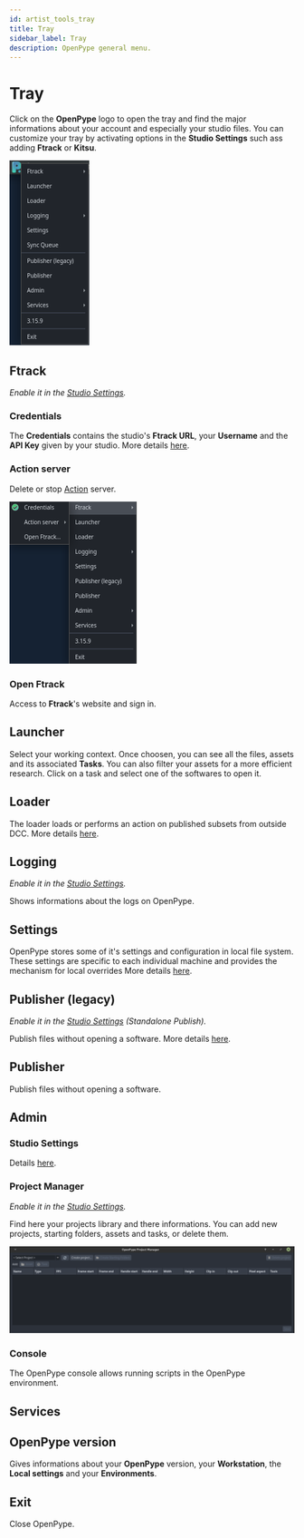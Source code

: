 ```yaml
---
id: artist_tools_tray
title: Tray
sidebar_label: Tray
description: OpenPype general menu.
---
```

# Tray

Click on the **OpenPype** logo to open the tray and find the major informations about your account and especially your studio files. You can customize your tray by activating options in the **Studio Settings** such ass adding **Ftrack** or **Kitsu**.

![OpenPype Tray](assets/tools/tools_openpype_tray.png)

## Ftrack
*Enable it in the [Studio Settings](admin_settings_system.md).*
### Credentials
The **Credentials** contains the studio's **Ftrack URL**, your **Username** and the **API Key** given by your studio. 
More details [here](artist_ftrack.md#login-to-ftrack-module-in-openpype-best-case-scenario.md).

### Action server
Delete or stop [Action](manager_ftrack_actions.md) server.

 ![OpenPype Tray Ftrack](assets/tools/tools_openpype_ftrack.png)

### Open Ftrack
Access to **Ftrack**'s website and sign in.

## Launcher
Select your working context. Once choosen, you can see all the files, assets and its associated **Tasks**. You can also filter your assets for a more efficient research. Click on a task and select one of the softwares to open it.

## Loader
The loader loads or performs an action on published subsets from outside DCC.
More details [here](artist_tools_loader.md).

## Logging
*Enable it in the [Studio Settings](admin_settings_system.md).*

Shows informations about the logs on OpenPype.

## Settings
OpenPype stores some of it's settings and configuration in local file system. These settings are specific to each individual machine and provides the mechanism for local overrides
More details [here](admin_settings_local.md).

## Publisher (legacy)
*Enable it in the [Studio Settings](admin_settings_system.md) (Standalone Publish).*

Publish files without opening a software. More details [here](pype2/admin_presets_plugins.md#extractreview).

## Publisher
Publish files without opening a software.

## Admin

### Studio Settings
Details [here](admin_settings_system.md).

### Project Manager
*Enable it in the [Studio Settings](admin_settings_system.md).*

Find here your projects library and there informations. You can add new projects, starting folders, assets and tasks, or delete them.

![Project Manager](assets/tools/tools_project_manager_beta.png)

### Console
The OpenPype console allows running scripts in the OpenPype environment.

## Services

## OpenPype version
Gives informations about your **OpenPype** version, your **Workstation**, the **Local settings** and your **Environments**.

## Exit
Close OpenPype.
